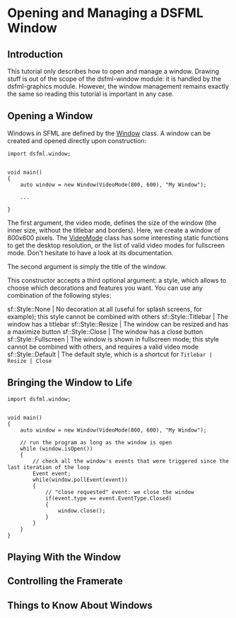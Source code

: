 Opening and Managing a DSFML Window
=====

Introduction
---

This tutorial only describes how to open and manage a window. Drawing stuff is out of the scope of the dsfml-window module: it is handled by the dsfml-graphics module. However, the window management remains exactly the same so reading this tutorial is important in any case.

Opening a Window
---

Windows in SFML are defined by the [Window](https://github.com/Jebbs/DSFML/blob/master/src/dsfml/window/window.d) class. A window can be created and opened directly upon construction:

```
import dsfml.window;


void main()
{
	auto window = new Window(VideoMode(800, 600), "My Window");

	...

}
```

The first argument, the video mode, defines the size of the window (the inner size, without the titlebar and borders). Here, we create a window of 800x600 pixels.
The [VideoMode](https://github.com/Jebbs/DSFML/blob/master/src/dsfml/window/videomode.d) class has some interesting static functions to get the desktop resolution, or the list of valid video modes for fullscreen mode. Don't hesitate to have a look at its documentation.

The second argument is simply the title of the window.

This constructor accepts a third optional argument: a style, which allows to choose which decorations and features you want. You can use any combination of the following styles: 

sf::Style::None | No decoration at all (useful for splash screens, for example); this style cannot be combined with others
sf::Style::Titlebar | The window has a titlebar
sf::Style::Resize | The window can be resized and has a maximize button
sf::Style::Close | The window has a close button
sf::Style::Fullscreen | The window is shown in fullscreen mode; this style cannot be combined with others, and requires a valid video mode
sf::Style::Default | The default style, which is a shortcut for `Titlebar | Resize | Close`

Bringing the Window to Life
---

```
import dsfml.window;


void main()
{
	auto window = new Window(VideoMode(800, 600), "My Window");

	// run the program as long as the window is open
	while (window.isOpen())
    {
    	// check all the window's events that were triggered since the last iteration of the loop
        Event event;
        while(window.pollEvent(event))
        {
        	// "close requested" event: we close the window
            if(event.type == event.EventType.Closed)
            {
                window.close();
            }
        }
    }
}
```

Playing With the Window
---

Controlling the Framerate
---

Things to Know About Windows
---